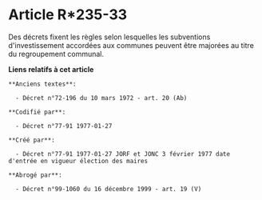 # Article R*235-33

Des décrets fixent les règles selon lesquelles les subventions d'investissement accordées aux communes peuvent être majorées
au titre du regroupement communal.

**Liens relatifs à cet article**

	**Anciens textes**:

	  - Décret n°72-196 du 10 mars 1972 - art. 20 (Ab)

	**Codifié par**:

	  - Décret n°77-91 1977-01-27

	**Créé par**:

	  - Décret n°77-91 1977-01-27 JORF et JONC 3 février 1977 date d'entrée en vigueur élection des maires

	**Abrogé par**:

	  - Décret n°99-1060 du 16 décembre 1999 - art. 19 (V)
